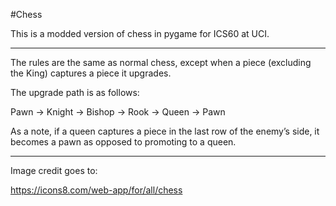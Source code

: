 #Chess

This is a modded version of chess in pygame for ICS60 at UCI.

---

The rules are the same as normal chess, except when a piece (excluding the King) captures a piece it upgrades.

The upgrade path is as follows:

Pawn -> Knight -> Bishop -> Rook -> Queen -> Pawn 
	
As a note, if a queen captures a piece in the last row of the enemy’s side, it becomes a pawn as opposed to promoting to a queen.

---

Image credit goes to:

https://icons8.com/web-app/for/all/chess

